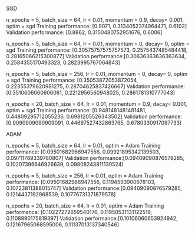 SGD

n_epochs = 5, batch_size = 64, lr = 0.01, momentum = 0.9, decay= 0.001, optim = sgd
Training performance: [0.9071, 0.3134052374964471, 0.6102]
Validation performance: [0.8862, 0.3150480752951676, 0.6006]

n_epochs = 5, batch_size = 64, lr = 0.01, momentum = 0, decay= 0, optim = sgd
Training performance: [0.30575757575757573, 0.2575437485484418, 0.28165066215300877]
Validation performance:[0.30636363636363634, 0.2584355170493323, 0.2823995767064843]

n_epochs = 5, batch_size = 256, lr = 0.01, momentum = 0, decay= 0, optim = sgd
Training performance: [0.35053872053872054, 0.22355379620981275, 0.28704625837426667]
Validation performance:[0.3510606060606061, 0.2212956560948025, 0.2861781310777043]

n_epochs = 20, batch_size = 64, lr = 0.01, momentum = 0.9, decay= 0.001, optim = sgd
Training performance: [0.9481481481481481, 0.44809295712055236, 0.6981205526343502]
Validation performance:[0.9090909090909091, 0.44697527432863765, 0.6780330917097733]

ADAM

n_epochs = 5, batch_size = 64, lr = 0.01, optim = Adam
Training performance: [0.09501682966947556, 0.09921895342139503, 0.09711789339780807]
Validation performance:[0.09409090876579285, 0.10207396646926639, 0.09808243811130524]

n_epochs = 5, batch_size = 256, lr = 0.01, optim = Adam
Training performance: [0.09501682966947556, 0.1194593900678103, 0.10723811388015747]
Validation performance:[0.09409090876579285, 0.1214437192968539, 0.10776731371879578]

n_epochs = 20, batch_size = 64, lr = 0.01, optim = Adam
Training performance: [0.10227272659540176, 0.11950531131122519, 0.1108890175819397]
Validation performance:[0.10106060653924942, 0.12167965068595006, 0.11137013137340546]
